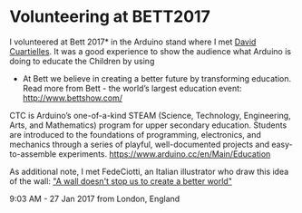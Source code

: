 Volunteering at BETT2017
========================

I volunteered at Bett 2017* in the Arduino stand where I met
[David Cuartielles](https://twitter.com/_mxochicale/status/825026398003793920).
It was a good experience to show the audience what Arduino is doing to
educate the Children by using

* At Bett we believe in creating a better future by transforming education.
Read more from Bett - the world’s largest education event: http://www.bettshow.com/

CTC is Arduino’s one-of-a-kind STEAM (Science, Technology, Engineering, Arts, and Mathematics) program for upper secondary education. Students are introduced to the foundations of programming, electronics, and mechanics through a series of playful, well-documented projects and easy-to-assemble experiments.
https://www.arduino.cc/en/Main/Education


As additional note, I met FedeCiotti, an Italian illustrator who
draw this idea of the wall: ["A wall doesn't stop us to create a better world"](https://twitter.com/_mxochicale/status/825040068486234118)

 9:03 AM - 27 Jan 2017 from London, England
